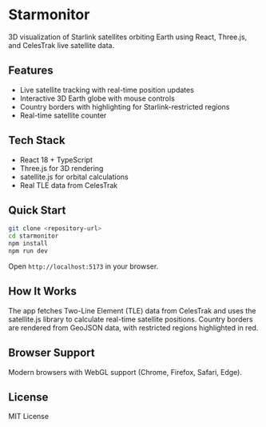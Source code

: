 # Starmonitor

3D visualization of Starlink satellites orbiting Earth using React, Three.js, and CelesTrak live satellite data.

## Features

- Live satellite tracking with real-time position updates
- Interactive 3D Earth globe with mouse controls
- Country borders with highlighting for Starlink-restricted regions
- Real-time satellite counter

## Tech Stack

- React 18 + TypeScript
- Three.js for 3D rendering
- satellite.js for orbital calculations
- Real TLE data from CelesTrak

## Quick Start

```bash
git clone <repository-url>
cd starmonitor
npm install
npm run dev
```

Open `http://localhost:5173` in your browser.

## How It Works

The app fetches Two-Line Element (TLE) data from CelesTrak and uses the satellite.js library to calculate real-time satellite positions. Country borders are rendered from GeoJSON data, with restricted regions highlighted in red.

## Browser Support

Modern browsers with WebGL support (Chrome, Firefox, Safari, Edge).

## License

MIT License